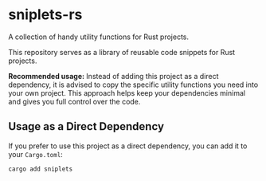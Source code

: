 # sniplets-rs
A collection of handy utility functions for Rust projects.

This repository serves as a library of reusable code snippets for Rust projects.

**Recommended usage:** Instead of adding this project as a direct dependency, 
it is advised to copy the specific utility functions you need into your own project. 
This approach helps keep your dependencies minimal and gives you full control over the code.

## Usage as a Direct Dependency
If you prefer to use this project as a direct dependency, you can add it to your `Cargo.toml`:

```shell
cargo add sniplets
```
